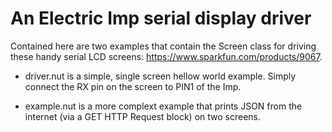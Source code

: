 An Electric Imp serial display driver
=====================================

Contained here are two examples that contain the Screen class for driving these handy serial LCD screens: https://www.sparkfun.com/products/9067.

* driver.nut is a simple, single screen hellow world example.  Simply connect the RX pin on the screen to PIN1 of the Imp.

* example.nut is a more complext example that prints JSON from the internet (via a GET HTTP Request block) on two screens.
